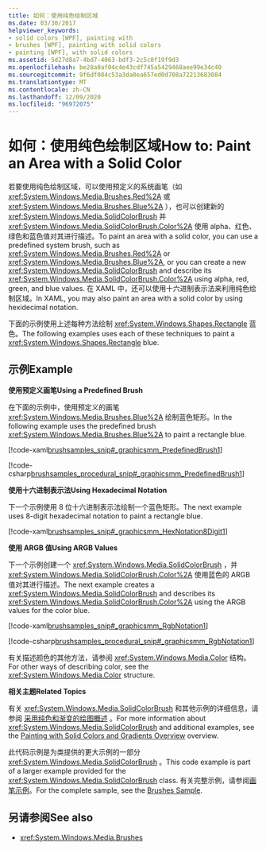 ```yaml
---
title: 如何：使用纯色绘制区域
ms.date: 03/30/2017
helpviewer_keywords:
- solid colors [WPF], painting with
- brushes [WPF], painting with solid colors
- painting [WPF], with solid colors
ms.assetid: 5d27d8a7-4bd7-4063-bdf3-2c5c0f19f9d3
ms.openlocfilehash: be28a0af04c4e43cdf745a5429468aee99e34c40
ms.sourcegitcommit: 9f6df084c53a3da0ea657ed0d708a72213683084
ms.translationtype: MT
ms.contentlocale: zh-CN
ms.lasthandoff: 12/09/2020
ms.locfileid: "96972075"
---
```

# <a name="how-to-paint-an-area-with-a-solid-color"></a><span data-ttu-id="c08cc-102">如何：使用纯色绘制区域</span><span class="sxs-lookup"><span data-stu-id="c08cc-102">How to: Paint an Area with a Solid Color</span></span>
<span data-ttu-id="c08cc-103">若要使用纯色绘制区域，可以使用预定义的系统画笔（如 <xref:System.Windows.Media.Brushes.Red%2A> 或 <xref:System.Windows.Media.Brushes.Blue%2A> ），也可以创建新的 <xref:System.Windows.Media.SolidColorBrush> 并 <xref:System.Windows.Media.SolidColorBrush.Color%2A> 使用 alpha、红色、绿色和蓝色值对其进行描述。</span><span class="sxs-lookup"><span data-stu-id="c08cc-103">To paint an area with a solid color, you can use a predefined system brush, such as <xref:System.Windows.Media.Brushes.Red%2A> or <xref:System.Windows.Media.Brushes.Blue%2A>, or you can create a new <xref:System.Windows.Media.SolidColorBrush> and describe its <xref:System.Windows.Media.SolidColorBrush.Color%2A> using alpha, red, green, and blue values.</span></span> <span data-ttu-id="c08cc-104">在 XAML 中，还可以使用十六进制表示法来利用纯色绘制区域。</span><span class="sxs-lookup"><span data-stu-id="c08cc-104">In XAML, you may also paint an area with a solid color by using hexidecimal notation.</span></span>  
  
 <span data-ttu-id="c08cc-105">下面的示例使用上述每种方法绘制 <xref:System.Windows.Shapes.Rectangle> 蓝色。</span><span class="sxs-lookup"><span data-stu-id="c08cc-105">The following examples uses each of these techniques to paint a <xref:System.Windows.Shapes.Rectangle> blue.</span></span>  
  
## <a name="example"></a><span data-ttu-id="c08cc-106">示例</span><span class="sxs-lookup"><span data-stu-id="c08cc-106">Example</span></span>  
 <span data-ttu-id="c08cc-107">**使用预定义画笔**</span><span class="sxs-lookup"><span data-stu-id="c08cc-107">**Using a Predefined Brush**</span></span>  
  
 <span data-ttu-id="c08cc-108">在下面的示例中，使用预定义的画笔 <xref:System.Windows.Media.Brushes.Blue%2A> 绘制蓝色矩形。</span><span class="sxs-lookup"><span data-stu-id="c08cc-108">In the following example uses the predefined brush <xref:System.Windows.Media.Brushes.Blue%2A> to paint a rectangle blue.</span></span>  
  
 [!code-xaml[brushsamples_snip#_graphicsmm_PredefinedBrush1](~/samples/snippets/csharp/VS_Snippets_Wpf/brushsamples_snip/CS/SolidColorBrushExample.xaml#_graphicsmm_predefinedbrush1)]  
  
 [!code-csharp[brushsamples_procedural_snip#_graphicsmm_PredefinedBrush1](~/samples/snippets/csharp/VS_Snippets_Wpf/brushsamples_procedural_snip/CSharp/SolidColorBrushExample.cs#_graphicsmm_predefinedbrush1)]  
  
 <span data-ttu-id="c08cc-109">**使用十六进制表示法**</span><span class="sxs-lookup"><span data-stu-id="c08cc-109">**Using Hexadecimal Notation**</span></span>  
  
 <span data-ttu-id="c08cc-110">下一个示例使用 8 位十六进制表示法绘制一个蓝色矩形。</span><span class="sxs-lookup"><span data-stu-id="c08cc-110">The next example uses 8-digit hexadecimal notation to paint a rectangle blue.</span></span>  
  
 [!code-xaml[brushsamples_snip#_graphicsmm_HexNotation8Digit1](~/samples/snippets/csharp/VS_Snippets_Wpf/brushsamples_snip/CS/SolidColorBrushExample.xaml#_graphicsmm_hexnotation8digit1)]  
  
 <span data-ttu-id="c08cc-111">**使用 ARGB 值**</span><span class="sxs-lookup"><span data-stu-id="c08cc-111">**Using ARGB Values**</span></span>  
  
 <span data-ttu-id="c08cc-112">下一个示例创建一个 <xref:System.Windows.Media.SolidColorBrush> ，并 <xref:System.Windows.Media.SolidColorBrush.Color%2A> 使用蓝色的 ARGB 值对其进行描述。</span><span class="sxs-lookup"><span data-stu-id="c08cc-112">The next example creates a <xref:System.Windows.Media.SolidColorBrush> and describes its <xref:System.Windows.Media.SolidColorBrush.Color%2A> using the ARGB values for the color blue.</span></span>  
  
 [!code-xaml[brushsamples_snip#_graphicsmm_RgbNotation1](~/samples/snippets/csharp/VS_Snippets_Wpf/brushsamples_snip/CS/SolidColorBrushExample.xaml#_graphicsmm_rgbnotation1)]  
  
 [!code-csharp[brushsamples_procedural_snip#_graphicsmm_RgbNotation1](~/samples/snippets/csharp/VS_Snippets_Wpf/brushsamples_procedural_snip/CSharp/SolidColorBrushExample.cs#_graphicsmm_rgbnotation1)]  
  
 <span data-ttu-id="c08cc-113">有关描述颜色的其他方法，请参阅 <xref:System.Windows.Media.Color> 结构。</span><span class="sxs-lookup"><span data-stu-id="c08cc-113">For other ways of describing color, see the <xref:System.Windows.Media.Color> structure.</span></span>  
  
 <span data-ttu-id="c08cc-114">**相关主题**</span><span class="sxs-lookup"><span data-stu-id="c08cc-114">**Related Topics**</span></span>  
  
 <span data-ttu-id="c08cc-115">有关 <xref:System.Windows.Media.SolidColorBrush> 和其他示例的详细信息，请参阅 [采用纯色和渐变的绘图概述](painting-with-solid-colors-and-gradients-overview.md) 。</span><span class="sxs-lookup"><span data-stu-id="c08cc-115">For more information about <xref:System.Windows.Media.SolidColorBrush> and additional examples, see the [Painting with Solid Colors and Gradients Overview](painting-with-solid-colors-and-gradients-overview.md) overview.</span></span>  
  
 <span data-ttu-id="c08cc-116">此代码示例是为类提供的更大示例的一部分 <xref:System.Windows.Media.SolidColorBrush> 。</span><span class="sxs-lookup"><span data-stu-id="c08cc-116">This code example is part of a larger example provided for the <xref:System.Windows.Media.SolidColorBrush> class.</span></span> <span data-ttu-id="c08cc-117">有关完整示例，请参阅[画笔示例](https://github.com/Microsoft/WPF-Samples/tree/master/Graphics/Brushes)。</span><span class="sxs-lookup"><span data-stu-id="c08cc-117">For the complete sample, see the [Brushes Sample](https://github.com/Microsoft/WPF-Samples/tree/master/Graphics/Brushes).</span></span>  
  
## <a name="see-also"></a><span data-ttu-id="c08cc-118">另请参阅</span><span class="sxs-lookup"><span data-stu-id="c08cc-118">See also</span></span>

- <xref:System.Windows.Media.Brushes>
